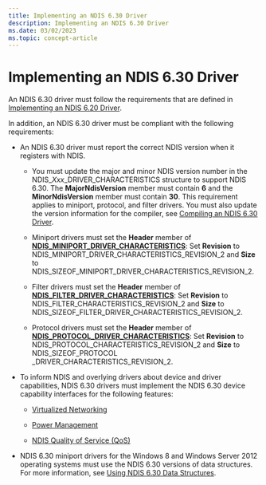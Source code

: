 ```yaml
---
title: Implementing an NDIS 6.30 Driver
description: Implementing an NDIS 6.30 Driver
ms.date: 03/02/2023
ms.topic: concept-article
---
```


# Implementing an NDIS 6.30 Driver


An NDIS 6.30 driver must follow the requirements that are defined in [Implementing an NDIS 6.20 Driver](implementing-an-ndis-6-20-driver.md).

In addition, an NDIS 6.30 driver must be compliant with the following requirements:

-   An NDIS 6.30 driver must report the correct NDIS version when it registers with NDIS.

    * You must update the major and minor NDIS version number in the NDIS\_*Xxx*\_DRIVER\_CHARACTERISTICS structure to support NDIS 6.30. The **MajorNdisVersion** member must contain **6** and the **MinorNdisVersion** member must contain **30**. This requirement applies to miniport, protocol, and filter drivers. You must also update the version information for the compiler, see [Compiling an NDIS 6.30 Driver](compiling-an-ndis-6-30-driver.md).

    * Miniport drivers must set the **Header** member of [**NDIS_MINIPORT_DRIVER_CHARACTERISTICS**](/windows-hardware/drivers/ddi/ndis/ns-ndis-_ndis_miniport_driver_characteristics): Set **Revision** to NDIS_MINIPORT_DRIVER_CHARACTERISTICS_REVISION_2 and **Size** to NDIS_SIZEOF_MINIPORT_DRIVER_CHARACTERISTICS_REVISION_2. 

    * Filter drivers must set the **Header** member of [**NDIS_FILTER_DRIVER_CHARACTERISTICS**](/windows-hardware/drivers/ddi/ndis/ns-ndis-_ndis_filter_driver_characteristics): Set **Revision** to NDIS_FILTER_CHARACTERISTICS_REVISION_2 and **Size** to NDIS_SIZEOF_FILTER_DRIVER_CHARACTERISTICS_REVISION_2. 

    * Protocol drivers must set the **Header** member of [**NDIS_PROTOCOL_DRIVER_CHARACTERISTICS**](/windows-hardware/drivers/ddi/ndis/ns-ndis-_ndis_protocol_driver_characteristics): Set **Revision** to NDIS_PROTOCOL_CHARACTERISTICS_REVISION_2 and **Size** to NDIS_SIZEOF_PROTOCOL _DRIVER_CHARACTERISTICS_REVISION_2.

-   To inform NDIS and overlying drivers about device and driver capabilities, NDIS 6.30 drivers must implement the NDIS 6.30 device capability interfaces for the following features:

    -   [Virtualized Networking](virtualized-networking-enhancements-in-ndis-6-30.md)

    -   [Power Management](power-management-enhancements-in-ndis-6-30.md)

    -   [NDIS Quality of Service (QoS)](quality-of-service--qos--support-in-ndis-6-30.md)

-   NDIS 6.30 miniport drivers for the Windows 8 and Windows Server 2012 operating systems must use the NDIS 6.30 versions of data structures. For more information, see [Using NDIS 6.30 Data Structures](using-ndis-6-30-data-structures.md).

 

 





